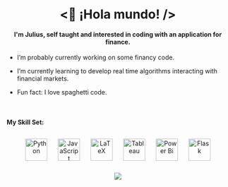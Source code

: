 # **<div align="center"><👋 ¡Hola mundo! /></div>**  
  

#### <div align="center">I'm Julius, self taught and interested in coding with an application for finance.</div>  
  

- I’m probably currently working on some financy code.  
  

- I’m currently learning to develop real time algorithms interacting with financial markets.  
  

- Fun fact: I love spaghetti code.  
  

<br/>  


#### My Skill Set: 

<div align="center">  
<a href="https://www.python.org/" target="_blank"><img style="margin: 10px" src="https://profilinator.rishav.dev/skills-assets/python-original.svg" alt="Python" height="50" /></a>  
<a href="https://www.javascript.com/" target="_blank"><img style="margin: 10px" src="https://profilinator.rishav.dev/skills-assets/javascript-original.svg" alt="JavaScript" height="50" /></a>  
<a href="https://www.latex-project.org/" target="_blank"><img style="margin: 10px" src="https://profilinator.rishav.dev/skills-assets/latex.png" alt="LaTeX" height="50" /></a>  
<a href="https://www.tableau.com/" target="_blank"><img style="margin: 10px" src="https://profilinator.rishav.dev/skills-assets/tableau.svg" alt="Tableau" height="50" /></a>  
<a href="https://powerbi.microsoft.com/en-us/" target="_blank"><img style="margin: 10px" src="https://profilinator.rishav.dev/skills-assets/powerbi.png" alt="Power Bi" height="50" /></a>  
<a href="https://flask.palletsprojects.com/" target="_blank"><img style="margin: 10px" src="https://profilinator.rishav.dev/skills-assets/flask.png" alt="Flask" height="50" /></a>  
</div>

</td><td valign="top" width="33%">



<br/>  

   
   
   
<div align="center">
<img src="https://komarev.com/ghpvc/?username=Jrogrobs&&style=flat-square" align="center" />
</div>  

<br />


